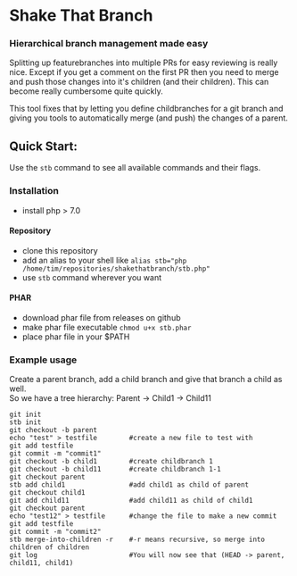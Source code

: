 # Shake That Branch
### Hierarchical branch management made easy

Splitting up featurebranches into multiple PRs for easy reviewing is really nice. Except if you get a comment
on the first PR then you need to merge and push those changes into it's children (and their children). This can become really cumbersome quite quickly.

This tool fixes that by letting you define childbranches for a git branch and giving you tools to automatically merge (and push) the changes of a parent.

## Quick Start:
Use the `stb` command to see all available commands and their flags.

### Installation
* install php > 7.0

#### Repository

* clone this repository
* add an alias to your shell like `alias stb="php /home/tim/repositories/shakethatbranch/stb.php"`
* use `stb` command wherever you want

#### PHAR

* download phar file from releases on github
* make phar file executable `chmod u+x stb.phar`
* place phar file in your $PATH

### Example usage

Create a parent branch, add a child branch and give that branch a child as well.  
So we have a tree hierarchy: Parent -> Child1 -> Child11

```
git init
stb init
git checkout -b parent
echo "test" > testfile        #create a new file to test with
git add testfile
git commit -m "commit1"    
git checkout -b child1        #create childbranch 1
git checkout -b child11       #create childbranch 1-1
git checkout parent
stb add child1                #add child1 as child of parent
git checkout child1
git add child11               #add child11 as child of child1
git checkout parent
echo "test12" > testfile      #change the file to make a new commit
git add testfile
git commit -m "commit2"        
stb merge-into-children -r    #-r means recursive, so merge into children of children
git log                       #You will now see that (HEAD -> parent, child11, child1)
```